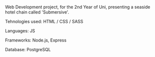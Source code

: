 Web Development project, for the 2nd Year of Uni, presenting a seaside hotel chain called 'Submersive'.

Tehnologies used: HTML / CSS / SASS

Languages: JS

Frameworks: Node.js, Express

Database: PostgreSQL

